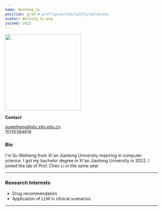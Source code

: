 ```yaml
---
name: Weiheng_Su
position: grad # prof|ap|postdoc|phd|grad|alumni
avatar: Weiheng_Su.png
joined: 2022
---
```


<img width="250" src="{{site.baseurl}}/images/people/{{page.avatar}}" data-action="zoom">

**Contact**

<i class="fa fa-envelope-o"></i> <suweiheng@stu.xjtu.edu.cn><br>
<i class="fa fa-mobile"></i> 15135394619

<!--[<i class="fa fa-google"></i> Google Scholar Profile](https://scholar.google.com/citations?user=bZOcwEYAAAAJ&hl=en)-->

### Bio

I'm Su Weiheng from Xi'an Jiaotong University majoring in computer science. I got my bachelor degree in Xi'an Jiaotong University in 2022. I joined the lab of Prof. Chen Li in the same year

<hr>

### Research Interests

- Drug recommendation
- Application of LLM in clinical scenarios

<hr>
